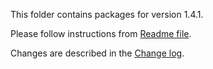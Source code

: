 This folder contains packages for version 1.4.1.

Please follow instructions from [Readme file](../../Packlink/PacklinkPro/README.md).

Changes are described in the [Change log](../../CHANGELOG.md).
